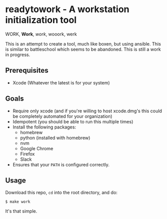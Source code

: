 # readytowork - A workstation initialization tool

WORK, **Work**, _work_, wooork, werk

This is an attempt to create a tool, much like boxen, but using ansible. This
is similar to battleschool which seems to be abandoned. This is still a work in
progress.

## Prerequisites

* Xcode (Whatever the latest is for your system)

## Goals

* Require only xcode (and if you're willing to host xcode.dmg's this could be
  completely automated for your organization)
* Idempotent (you should be able to run this multiple times)
* Install the following packages:
    * homebrew
    * python (installed with homebrew)
    * nvm
    * Google Chrome
    * Firefox
    * Slack
* Ensures that your `PATH` is configured correctly.

## Usage

Download this repo, `cd` into the root directory, and do:

```
$ make work
```

It's that simple.
